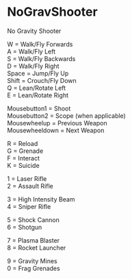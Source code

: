 NoGravShooter
=============

No Gravity Shooter

W = Walk/Fly Forwards<br />
A = Walk/Fly Left<br />
S = Walk/Fly Backwards<br />
D = Walk/Fly Right<br />
Space = Jump/Fly Up<br />
Shift = Crouch/Fly Down<br />
Q = Lean/Rotate Left<br />
E = Lean/Rotate Right

Mousebutton1 = Shoot<br />
Mousebutton2 = Scope (when applicable)<br />
Mousewheelup = Previous Weapon<br />
Mousewheeldown = Next Weapon

R = Reload<br />
G = Grenade<br />
F = Interact<br />
K = Suicide

1 = Laser Rifle<br />
2 = Assault Rifle

3 = High Intensity Beam<br />
4 = Sniper Rifle

5 = Shock Cannon<br />
6 = Shotgun

7 = Plasma Blaster<br />
8 = Rocket Launcher

9 = Gravity Mines<br />
0 = Frag Grenades
